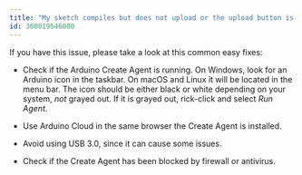 ```yaml
---
title: "My sketch compiles but does not upload or the upload button is grayed out"
id: 360019546000
---
```


If you have this issue, please take a look at this common easy fixes:

* Check if the Arduino Create Agent is running. On Windows, look for an Arduino icon in the taskbar. On macOS and Linux it will be located in the menu bar. The icon should be either black or white depending on your system, _not_ grayed out. If it is grayed out, rick-click and select _Run Agent_.

* Use Arduino Cloud in the same browser the Create Agent is installed.

* Avoid using USB 3.0, since it can cause some issues.

* Check if the Create Agent has been blocked by firewall or antivirus.
